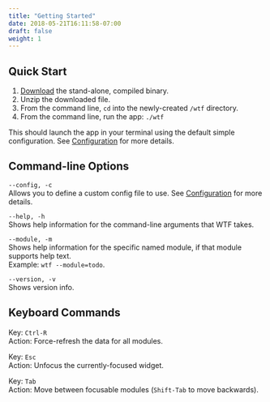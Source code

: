 ```yaml
---
title: "Getting Started"
date: 2018-05-21T16:11:58-07:00
draft: false
weight: 1
---
```


## Quick Start

1. <a href="https://github.com/wtfutil/wtf/releases">Download</a> the stand-alone, compiled binary.
2. Unzip the downloaded file.
3. From the command line, `cd` into the newly-created `/wtf` directory.
4. From the command line, run the app: `./wtf`

This should launch the app in your terminal using the default simple
configuration. See <a href="/configuration/">Configuration</a> for
more details.

## Command-line Options

`--config, -c` <br />
Allows you to define a custom config file to use. See <a href="/configuration/">Configuration</a> for more details.

`--help, -h` <br />
Shows help information for the command-line arguments that WTF
takes.

`--module, -m` <br />
Shows help information for the specific named module, if that module
supports help text. <br />
Example: `wtf --module=todo`.

`--version, -v` <br />
Shows version info.

## Keyboard Commands

<span class="caption">Key:</span> `Ctrl-R` <br />
<span class="caption">Action:</span> Force-refresh the data for all modules.

<span class="caption">Key:</span> `Esc` <br />
<span class="caption">Action:</span> Unfocus the currently-focused
widget.

<span class="caption">Key:</span> `Tab` <br />
<span class="caption">Action:</span> Move between focusable modules (`Shift-Tab` to move backwards).
